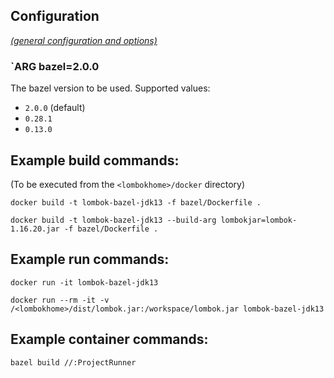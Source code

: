 ## Configuration

[_(general configuration and options)_](../readme.md)

### `ARG bazel=2.0.0

The bazel version to be used. Supported values:

- `2.0.0` (default)
- `0.28.1`
- `0.13.0`

## Example build commands:

(To be executed from the `<lombokhome>/docker` directory)

```
docker build -t lombok-bazel-jdk13 -f bazel/Dockerfile .

docker build -t lombok-bazel-jdk13 --build-arg lombokjar=lombok-1.16.20.jar -f bazel/Dockerfile .
```

## Example run commands:

```
docker run -it lombok-bazel-jdk13

docker run --rm -it -v /<lombokhome>/dist/lombok.jar:/workspace/lombok.jar lombok-bazel-jdk13
```

## Example container commands:

```
bazel build //:ProjectRunner
```

